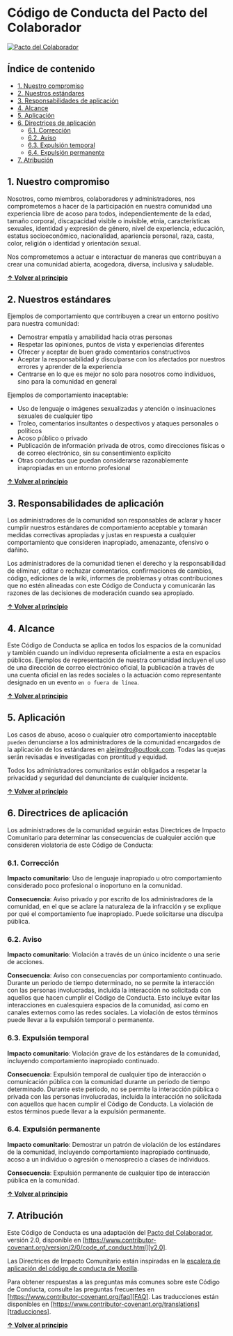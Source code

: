 # Código de Conducta del Pacto del Colaborador

[![Pacto del Colaborador](https://img.shields.io/badge/Pacto%20del%20Colaborador-2.0-4baaaa.svg)](https://www.contributor-covenant.org/version/2/0/code_of_conduct/)

## Índice de contenido

- [1. Nuestro compromiso](#1-nuestro-compromiso)
- [2. Nuestros estándares](#2-nuestros-estándares)
- [3. Responsabilidades de aplicación](#3-responsabilidades-de-aplicación)
- [4. Alcance](#4-alcance)
- [5. Aplicación](#5-aplicación)
- [6. Directrices de aplicación](#6-directrices-de-aplicación)
  * [6.1. Corrección](#61-corrección)
  * [6.2. Aviso](#62-aviso)
  * [6.3. Expulsión temporal](#63-expulsión-temporal)
  * [6.4. Expulsión permanente](#64-expulsión-permanente)
- [7. Atribución](#7-atribución)

## 1. Nuestro compromiso

Nosotros, como miembros, colaboradores y administradores, nos comprometemos a hacer de la participación en nuestra comunidad una experiencia libre de acoso para todos, independientemente de la edad, tamaño corporal, discapacidad visible o invisible, etnia, características sexuales, identidad y expresión de género, nivel de experiencia, educación, estatus socioeconómico, nacionalidad, apariencia personal, raza, casta, color, religión o identidad y orientación sexual.

Nos comprometemos a actuar e interactuar de maneras que contribuyan a crear una comunidad abierta, acogedora, diversa, inclusiva y saludable.

**[↑ Volver al principio](#índice-de-contenido)**

## 2. Nuestros estándares

Ejemplos de comportamiento que contribuyen a crear un entorno positivo para nuestra comunidad:

* Demostrar empatía y amabilidad hacia otras personas
* Respetar las opiniones, puntos de vista y experiencias diferentes
* Ofrecer y aceptar de buen grado comentarios constructivos
* Aceptar la responsabilidad y disculparse con los afectados por nuestros errores y aprender de la experiencia
* Centrarse en lo que es mejor no solo para nosotros como individuos, sino para la comunidad en general

Ejemplos de comportamiento inaceptable:

* Uso de lenguaje o imágenes sexualizadas y atención o insinuaciones sexuales de cualquier tipo
* Troleo, comentarios insultantes o despectivos y ataques personales o políticos
* Acoso público o privado
* Publicación de información privada de otros, como direcciones físicas o de correo electrónico, sin su consentimiento explícito
* Otras conductas que puedan considerarse razonablemente inapropiadas en un entorno profesional

**[↑ Volver al principio](#índice-de-contenido)**

## 3. Responsabilidades de aplicación

Los administradores de la comunidad son responsables de aclarar y hacer cumplir nuestros estándares de comportamiento aceptable y tomarán medidas correctivas apropiadas y justas en respuesta a cualquier comportamiento que consideren inapropiado, amenazante, ofensivo o dañino.

Los administradores de la comunidad tienen el derecho y la responsabilidad de eliminar, editar o rechazar comentarios, confirmaciones de cambios, código, ediciones de la wiki, informes de problemas y otras contribuciones que no estén alineadas con este Código de Conducta y comunicarán las razones de las decisiones de moderación cuando sea apropiado.

**[↑ Volver al principio](#índice-de-contenido)**

## 4. Alcance

Este Código de Conducta se aplica en todos los espacios de la comunidad y también cuando un individuo representa oficialmente a esta en espacios públicos. Ejemplos de representación de nuestra comunidad incluyen el uso de una dirección de correo electrónico oficial, la publicación a través de una cuenta oficial en las redes sociales o la actuación como representante designado en un evento `en o fuera de línea`.

**[↑ Volver al principio](#índice-de-contenido)**

## 5. Aplicación

Los casos de abuso, acoso o cualquier otro comportamiento inaceptable `pueden` denunciarse a los administradores de la comunidad encargados de la aplicación de los estándares en [alejimdro@outlook.com](mailto:alejimdro@outlook.com). Todas las quejas serán revisadas e investigadas con prontitud y equidad.

Todos los administradores comunitarios están obligados a respetar la privacidad y seguridad del denunciante de cualquier incidente.

**[↑ Volver al principio](#índice-de-contenido)**

## 6. Directrices de aplicación

Los administradores de la comunidad seguirán estas Directrices de Impacto Comunitario para determinar las consecuencias de cualquier acción que consideren violatoria de este Código de Conducta:

### 6.1. Corrección

**Impacto comunitario**: Uso de lenguaje inapropiado u otro comportamiento considerado poco profesional o inoportuno en la comunidad.

**Consecuencia**: Aviso privado y por escrito de los administradores de la comunidad, en el que se aclare la naturaleza de la infracción y se explique por qué el comportamiento fue inapropiado. Puede solicitarse una disculpa pública.

### 6.2. Aviso

**Impacto comunitario**: Violación a través de un único incidente o una serie de acciones.

**Consecuencia**: Aviso con consecuencias por comportamiento continuado. Durante un periodo de tiempo determinado, no se permite la interacción con las personas involucradas, incluida la interacción no solicitada con aquellos que hacen cumplir el Código de Conducta. Esto incluye evitar las interacciones en cualesquiera espacios de la comunidad, así como en canales externos como las redes sociales. La violación de estos términos puede llevar a la expulsión temporal o permanente.

### 6.3. Expulsión temporal

**Impacto comunitario**: Violación grave de los estándares de la comunidad, incluyendo comportamiento inapropiado continuado.

**Consecuencia**: Expulsión temporal de cualquier tipo de interacción o comunicación pública con la comunidad durante un periodo de tiempo determinado. Durante este periodo, no se permite la interacción pública o privada con las personas involucradas, incluida la interacción no solicitada con aquellos que hacen cumplir el Código de Conducta. La violación de estos términos puede llevar a la expulsión permanente.

### 6.4. Expulsión permanente

**Impacto comunitario**: Demostrar un patrón de violación de los estándares de la comunidad, incluyendo comportamiento inapropiado continuado, acoso a un individuo o agresión o menosprecio a clases de individuos.

**Consecuencia**: Expulsión permanente de cualquier tipo de interacción pública en la comunidad.

**[↑ Volver al principio](#índice-de-contenido)**

## 7. Atribución

Este Código de Conducta es una adaptación del [Pacto del Colaborador][página de inicio], versión 2.0, disponible en [https://www.contributor-covenant.org/version/2/0/code_of_conduct.html][v2.0].

Las Directrices de Impacto Comunitario están inspiradas en la [escalera de aplicación del código de conducta de Mozilla][CdC de Mozilla].

Para obtener respuestas a las preguntas más comunes sobre este Código de Conducta, consulte las preguntas frecuentes en [https://www.contributor-covenant.org/faq][FAQ]. Las traducciones están disponibles en [https://www.contributor-covenant.org/translations][traducciones].

[página de inicio]: https://www.contributor-covenant.org
[v2.0]: https://www.contributor-covenant.org/version/2/0/code_of_conduct.html
[CdC de Mozilla]: https://github.com/mozilla/diversity
[FAQ]: https://www.contributor-covenant.org/faq
[traducciones]: https://www.contributor-covenant.org/translations

**[↑ Volver al principio](#índice-de-contenido)**
